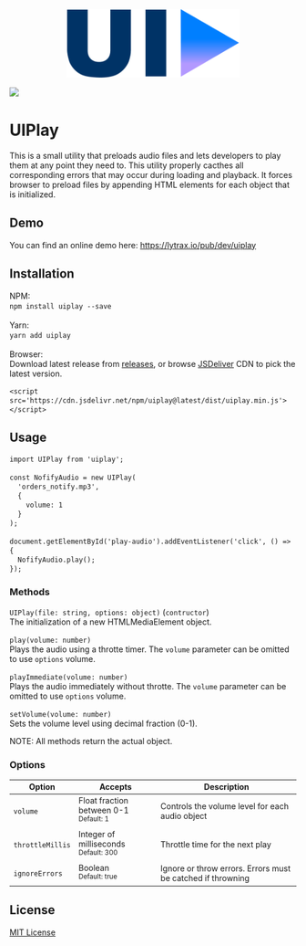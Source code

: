 <p align="center">
  <img height="120" src="uiplay-logo.png">
</p>

[![](https://data.jsdelivr.com/v1/package/npm/uiplay/badge)](https://www.jsdelivr.com/package/npm/uiplay)

# UIPlay

This is a small utility that preloads audio files and lets developers to play them at any point they need to. This utility properly cacthes all corresponding errors that may occur during loading and playback. It forces browser to preload files by appending HTML elements for each object that is initialized.

## Demo

You can find an online demo here: https://lytrax.io/pub/dev/uiplay

## Installation

NPM:<br>
`npm install uiplay --save`<br><br>
Yarn:<br>
`yarn add uiplay`<br><br>
Browser:<br>
Download latest release from [releases](https://github.com/clytras/UIPlay/releases), or browse [JSDeliver](https://www.jsdelivr.com/package/npm/uiplay) CDN to pick the latest version.
```
<script src='https://cdn.jsdelivr.net/npm/uiplay@latest/dist/uiplay.min.js'></script>
```

## Usage

```
import UIPlay from 'uiplay';

const NofifyAudio = new UIPlay(
  'orders_notify.mp3',
  {
    volume: 1
  }
);

document.getElementById('play-audio').addEventListener('click', () => {
  NofifyAudio.play();
});
```

### Methods

`UIPlay(file: string, options: object)` (`contructor`)<br>
The initialization of a new HTMLMediaElement object.

`play(volume: number)`<br>
Plays the audio using a throtte timer. The `volume` parameter can be omitted to use `options` volume.

`playImmediate(volume: number)`<br>
Plays the audio immediately without throtte. The `volume` parameter can be omitted to use `options` volume.

`setVolume(volume: number)`<br>
Sets the volume level using decimal fraction (0-1).

NOTE: All methods return the actual object.


### Options

| Option | Accepts      | Description |
| --- | ------------- | --- |
| `volume` | Float fraction between 0-1<br><sup>Default: 1</sup> | Controls the volume level for each audio object |
| `throttleMillis` | Integer of milliseconds<br><sup>Default: 300</sup> | Throttle time for the next play |
| `ignoreErrors` | Boolean<br><sup>Default: true</sup> | Ignore or throw errors. Errors must be catched if throwning |

## License

[MIT License](LICENSE)
